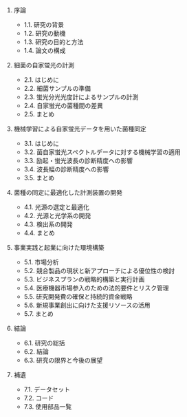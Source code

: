 1. 序論
    <ul>
        <li>1.1. 研究の背景
        </li>
        <li>1.2. 研究の動機
        </li>
        <li>1.3. 研究の目的と方法
        </li>
        <li>1.4. 論文の構成</li>
    </ul>

3. 細菌の自家蛍光の計測
    <ul>
        <li>2.1. はじめに
        </li>
        <li>2.2. 細菌サンプルの準備
        </li>
        <li>2.3. 蛍光分光光度計によるサンプルの計測
        </li>
        <li>2.4. 自家蛍光の菌種間の差異
        </li>
        <li>2.5. まとめ</li>
    </ul>

4. 機械学習による自家蛍光データを用いた菌種同定
    <ul>
        <li>3.1. はじめに
        </li>
        <li>3.2. 菌自家蛍光スペクトルデータに対する機械学習の適用
        </li>
        <li>3.3. 励起・蛍光波⻑の診断精度への影響
        </li>
        <li>3.4. 波⻑幅の診断精度への影響
        </li>
        <li>3.5. まとめ</li>
    </ul>

5. 菌種の同定に最適化した計測装置の開発
    <ul>
        <li>4.1. 光源の選定と最適化
        </li>
        <li>4.2. 光源と光学系の開発
        </li>
        <li>4.3. 検出系の開発
        </li>
        <li>4.4. まとめ</li>
    </ul>
6. 事業実践と起業に向けた環境構築
    <ul>
        <li>5.1. 市場分析
        </li>
        <li>5.2. 競合製品の現状と新アプローチによる優位性の検討
        </li>
        <li>5.3. ビジネスプランの戦略的構築と実行計画
        </li>
        <li>5.4. 医療機器市場参入のための法的要件とリスク管理
        </li>
        <li>5.5. 研究開発費の確保と持続的資金戦略
        </li>
        <li>5.6. 新規事業創出に向けた支援リソースの活用
        </li>
        <li>5.7. まとめ</li>
    </ul>

7. 結論
    <ul>
        <li>6.1. 研究の総括</li>
        <li>6.2. 結論</li>
        <li>6.3. 研究の限界と今後の展望</li>
    </ul>

8. 補遺
    <ul>
        <li>7.1. データセット</li>
        <li>7.2. コード</li>
        <li>7.3. 使用部品一覧
        </li>
    </ul>
